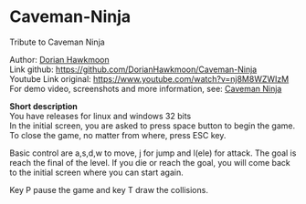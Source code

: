 # Caveman-Ninja
Tribute to Caveman Ninja
 
Author: [Dorian Hawkmoon](https://dorianhawkmoon.github.io/)  
Link github: https://github.com/DorianHawkmoon/Caveman-Ninja   
Youtube Link original: https://www.youtube.com/watch?v=nj8M8WZWIzM  
For demo video, screenshots and more information, see: [Caveman Ninja](https://dorianhawkmoon.github.io/Caveman-Ninja/)  

**Short description**  
You have releases for linux and windows 32 bits  
In the initial screen, you are asked to press space button to begin the game. To close the game, no matter from where, press ESC key.  
  
Basic control are a,s,d,w to move, j for jump and l(ele) for attack. The goal is reach the final of the level. If you die or reach the goal, you will come back to the initial screen where you can start again.  
  
Key P pause the game and key T draw the collisions.
